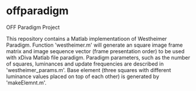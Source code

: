# offparadigm
OFF Paradigm Project

This repository contains a Matlab implementatioon of Westheimer Paradigm.
Function 'westheimer.m' will generate an square image frame matrix and image sequence vector (frame presentation order) to be used with xDiva Matlab file paradigm.
Paradigm parameters, such as the number of squares, luminances and update frequencies are described in 'westheimer_params.m'. 
Base element (three squares with different luminance values placed on top of each other) is generated by 'makeElemnt.m'.

